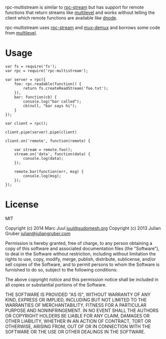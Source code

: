 
rpc-multistream is similar to [rpc-stream](https://github.com/dominictarr/rpc-stream) but has support for remote functions that return streams like [multilevel](https://github.com/juliangruber/multilevel) and works without telling the client which remote functions are available like [dnode](https://github.com/substack/dnode). 

rpc-multistream uses [rpc-stream](https://github.com/dominictarr/rpc-stream) and [mux-demux](https://github.com/dominictarr/mux-demux) and borrows some code from [multilevel](https://github.com/juliangruber/multilevel).

# Usage #

```
var fs = require('fs');
var rpc = require('rpc-multistream');

var server = rpc({
    foo: rpc.readable(function() {
        return fs.createReadStream('foo.txt');
    }),
    bar: function(cb) {
        console.log("bar called");
        cb(null, "bar says hi");
    }
});

var client = rpc();

client.pipe(server).pipe(client)

client.on('remote', function(remote) {

    var stream = remote.foo();
    stream.on('data', function(data) {
        console.log(data);
    });

    remote.bar(function(err, msg) {
        console.log(msg);
    });
});
```

# License #

MIT

Copyright (c) 2014 Marc Juul <juul@sudomesh.org>
Copyright (c) 2013 Julian Gruber <julian@juliangruber.com>

Permission is hereby granted, free of charge, to any person obtaining a copy of this software and associated documentation files (the "Software"), to deal in the Software without restriction, including without limitation the rights to use, copy, modify, merge, publish, distribute, sublicense, and/or sell copies of the Software, and to permit persons to whom the Software is furnished to do so, subject to the following conditions:

The above copyright notice and this permission notice shall be included in all copies or substantial portions of the Software.

THE SOFTWARE IS PROVIDED "AS IS", WITHOUT WARRANTY OF ANY KIND, EXPRESS OR IMPLIED, INCLUDING BUT NOT LIMITED TO THE WARRANTIES OF MERCHANTABILITY, FITNESS FOR A PARTICULAR PURPOSE AND NONINFRINGEMENT. IN NO EVENT SHALL THE AUTHORS OR COPYRIGHT HOLDERS BE LIABLE FOR ANY CLAIM, DAMAGES OR OTHER LIABILITY, WHETHER IN AN ACTION OF CONTRACT, TORT OR OTHERWISE, ARISING FROM, OUT OF OR IN CONNECTION WITH THE SOFTWARE OR THE USE OR OTHER DEALINGS IN THE SOFTWARE.
